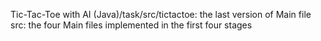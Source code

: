 Tic-Tac-Toe with AI (Java)/task/src/tictactoe: the last version of Main file <br />
src: the four Main files implemented in the first four stages 
